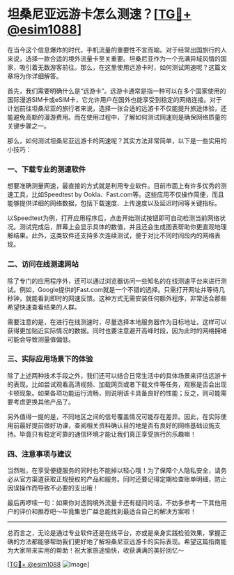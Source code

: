 # 坦桑尼亚远游卡怎么测速？[[TG💪+ @esim1088](https://t.me/s/esim1088)]

在当今这个信息爆炸的时代，手机流量的重要性不言而喻。对于经常出国旅行的人来说，选择一款合适的境外流量卡至关重要。坦桑尼亚作为一个充满异域风情的国家，吸引着无数游客前往。那么，在这里使用远游卡时，如何测试网速呢？这篇文章将为你详细解答。

首先，我们需要明确什么是“远游卡”。远游卡通常是指一种可以在多个国家使用的国际漫游SIM卡或eSIM卡，它允许用户在国外也能享受到稳定的网络连接。对于计划前往坦桑尼亚的旅行者来说，选择一张合适的远游卡不仅能提升旅途体验，还能避免高额的漫游费用。而在使用过程中，了解如何测试网速则是确保网络质量的关键步骤之一。

那么，如何测试坦桑尼亚远游卡的网速呢？其实方法非常简单，以下是一些实用的小技巧：

### 一、下载专业的测速软件

想要准确测量网速，最直接的方式就是利用专业软件。目前市面上有许多优秀的测速工具，比如Speedtest by Ookla、Fast.com等。这些应用不仅操作简便，而且能够提供详细的网络数据，包括下载速度、上传速度以及延迟时间等关键指标。

以Speedtest为例，打开应用程序后，点击开始测试按钮即可自动检测当前网络状况。测试完成后，屏幕上会显示具体的数值，并且还会生成图表帮助你更直观地理解结果。此外，这类软件还支持多次连续测试，便于对比不同时间段内的网络表现。

### 二、访问在线测速网站

除了专门的应用程序外，还可以通过浏览器访问一些知名的在线测速平台来进行测试。例如，Google提供的Fast.com就是一个不错的选择。只需打开网址并等待几秒钟，就能看到即时的网速反馈。这种方式无需安装任何额外程序，非常适合那些希望快速查看结果的人群。

需要注意的是，在进行在线测速时，尽量选择本地服务器作为目标地址，这样可以获得更加贴近实际情况的数据。同时也要注意避开高峰时段，因为此时的网络拥堵可能会导致测量值偏低。

### 三、实际应用场景下的体验

除了上述两种技术手段之外，我们还可以结合日常生活中的具体场景来评估远游卡的表现。比如尝试观看高清视频、加载网页或者下载文件等任务，观察是否会出现卡顿现象。如果各项功能运行流畅，则说明该卡具备良好的性能；反之，则可能需要考虑更换其他产品了。

另外值得一提的是，不同地区之间的信号覆盖情况可能存在差异。因此，在实际使用前最好提前做好功课，查阅相关资料确认目的地是否有良好的网络基础设施支持。毕竟只有稳定可靠的通信环境才能让我们真正享受旅行的乐趣嘛！

### 四、注意事项与建议

当然啦，在享受便捷服务的同时也不能掉以轻心哦！为了保障个人隐私安全，请务必从官方渠道获取正规授权的产品和服务。同时还要记得定期检查账单明细，防止因误操作而导致不必要的支出哦！

最后再啰嗦一句：如果你对选购境外流量卡还有疑问的话，不妨多参考一下其他用户的评价和推荐吧～毕竟集思广益总能找到最适合自己的解决方案啦！

---

总而言之，无论是通过专业软件还是在线平台，亦或是亲身实践检验效果，掌握正确的方法都能够帮助我们更好地了解坦桑尼亚远游卡的实际表现。希望这篇指南能为大家带来实用的帮助！祝大家旅途愉快，收获满满的美好回忆～

[[TG💪+ @esim1088](https://t.me/s/esim1088) ![Image](https://i.postimg.cc/4NQfJmqS/Snipaste-2025-05-13-00-14-12.png)]